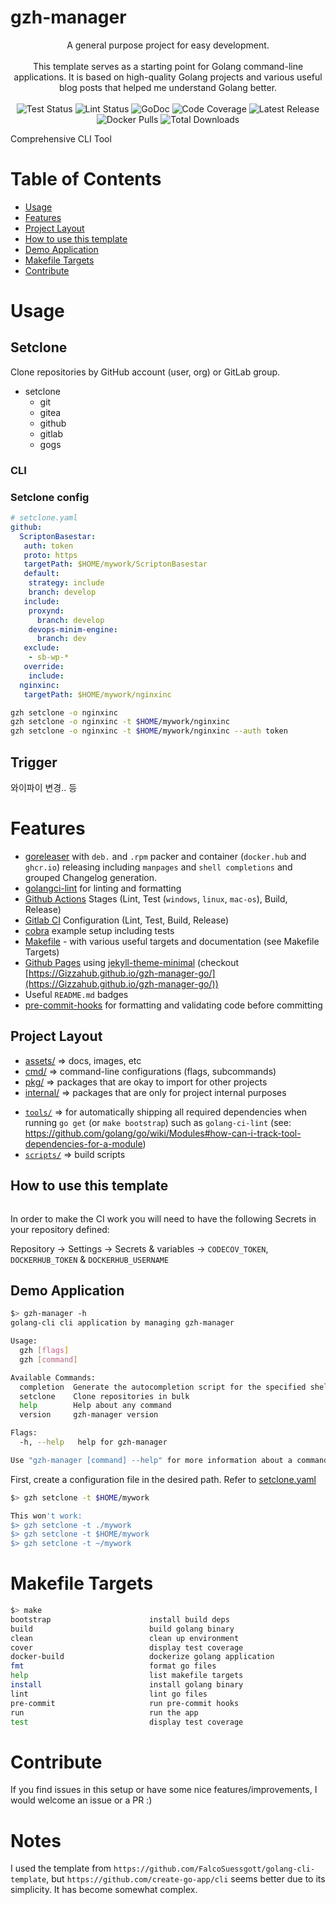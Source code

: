 gzh-manager
===========

<div style="text-align: center;">
A general purpose project for easy development.
<br>
<br>
This template serves as a starting point for Golang command-line applications. It is based on high-quality Golang projects and various useful blog posts that helped me understand Golang better.
<br>
<br>
<img src="https://github.com/gizzahub/gzh-manager-go/actions/workflows/test.yml/badge.svg" alt="Test Status"/>
<img src="https://github.com/gizzahub/gzh-manager-go/actions/workflows/lint.yml/badge.svg" alt="Lint Status"/>
<img src="https://pkg.go.dev/badge/github.com/gizzahub/gzh-manager-go.svg" alt="GoDoc"/>
<img src="https://codecov.io/gh/Gizzahub/gzh-manager-go/branch/main/graph/badge.svg" alt="Code Coverage"/>
<img src="https://img.shields.io/github/v/release/Gizzahub/gzh-manager-go" alt="Latest Release"/>
<img src="https://img.shields.io/docker/pulls/Gizzahub/gzh-manager-go" alt="Docker Pulls"/>
<img src="https://img.shields.io/github/downloads/Gizzahub/gzh-manager-go/total.svg" alt="Total Downloads"/>
</div>

Comprehensive CLI Tool

# Table of Contents
<!--ts-->
  * [Usage](#usage)
  * [Features](#features)
  * [Project Layout](#project-layout)
  * [How to use this template](#how-to-use-this-template)
  * [Demo Application](#demo-application)
  * [Makefile Targets](#makefile-targets)
  * [Contribute](#contribute)

<!-- Added by: morelly_t1, at: Tue 10 Aug 2021 08:54:24 AM CEST -->

<!--te-->

# Usage

## Setclone
Clone repositories by GitHub account (user, org) or GitLab group.

- setclone
  - git
  - gitea
  - github
  - gitlab
  - gogs

### CLI

### Setclone config

```yaml
# setclone.yaml 
github:
  ScriptonBasestar:
   auth: token
   proto: https
   targetPath: $HOME/mywork/ScriptonBasestar
   default:
    strategy: include
    branch: develop
   include:
    proxynd:
      branch: develop
    devops-minim-engine:
      branch: dev
   exclude:
    - sb-wp-*
   override:
    include:
  nginxinc:
   targetPath: $HOME/mywork/nginxinc
```

```bash
gzh setclone -o nginxinc
gzh setclone -o nginxinc -t $HOME/mywork/nginxinc
gzh setclone -o nginxinc -t $HOME/mywork/nginxinc --auth token
```

## Trigger

와이파이 변경.. 등

# Features
- [goreleaser](https://goreleaser.com/) with `deb.` and `.rpm` packer and container (`docker.hub` and `ghcr.io`) releasing including `manpages` and `shell completions` and grouped Changelog generation.
- [golangci-lint](https://golangci-lint.run/) for linting and formatting
- [Github Actions](.github/worflows) Stages (Lint, Test (`windows`, `linux`, `mac-os`), Build, Release) 
- [Gitlab CI](.gitlab-ci.yml) Configuration (Lint, Test, Build, Release)
- [cobra](https://cobra.dev/) example setup including tests
- [Makefile](Makefile) - with various useful targets and documentation (see Makefile Targets)
- [Github Pages](_config.yml) using [jekyll-theme-minimal](https://github.com/pages-themes/minimal) (checkout [https://Gizzahub.github.io/gzh-manager-go/](https://Gizzahub.github.io/gzh-manager-go/))
- Useful `README.md` badges
- [pre-commit-hooks](https://pre-commit.com/) for formatting and validating code before committing

## Project Layout
* [assets/](https://pkg.go.dev/github.com/gizzahub/gzh-manager-go/assets) => docs, images, etc
* [cmd/](https://pkg.go.dev/github.com/gizzahub/gzh-manager-go/cmd)  => command-line configurations (flags, subcommands)
* [pkg/](https://pkg.go.dev/github.com/gizzahub/gzh-manager-go/pkg)  => packages that are okay to import for other projects
* [internal/](https://pkg.go.dev/github.com/gizzahub/gzh-manager-go/pkg)  => packages that are only for project internal purposes
- [`tools/`](tools/) => for automatically shipping all required dependencies when running `go get` (or `make bootstrap`) such as `golang-ci-lint` (see: https://github.com/golang/go/wiki/Modules#how-can-i-track-tool-dependencies-for-a-module)
- [`scripts/`](scripts/) => build scripts 

## How to use this template
```sh
```

In order to make the CI work you will need to have the following Secrets in your repository defined:

Repository  -> Settings -> Secrets & variables -> `CODECOV_TOKEN`, `DOCKERHUB_TOKEN` & `DOCKERHUB_USERNAME`

## Demo Application

```sh
$> gzh-manager -h
golang-cli cli application by managing gzh-manager

Usage:
  gzh [flags]
  gzh [command]

Available Commands:
  completion  Generate the autocompletion script for the specified shell
  setclone    Clone repositories in bulk
  help        Help about any command
  version     gzh-manager version

Flags:
  -h, --help   help for gzh-manager

Use "gzh-manager [command] --help" for more information about a command.
```

First, create a configuration file in the desired path. Refer to
[setclone.yaml](pkg/setclone/setclone.yaml)

```sh
$> gzh setclone -t $HOME/mywork

This won't work:
$> gzh setclone -t ./mywork
$> gzh setclone -t $HOME/mywork
$> gzh setclone -t ~/mywork
```

# Makefile Targets
```sh
$> make
bootstrap                      install build deps
build                          build golang binary
clean                          clean up environment
cover                          display test coverage
docker-build                   dockerize golang application
fmt                            format go files
help                           list makefile targets
install                        install golang binary
lint                           lint go files
pre-commit                     run pre-commit hooks
run                            run the app
test                           display test coverage
```

# Contribute
If you find issues in this setup or have some nice features/improvements, I would welcome an issue or a PR :)

# Notes
I used the template from `https://github.com/FalcoSuessgott/golang-cli-template`, but `https://github.com/create-go-app/cli` seems better due to its simplicity.
It has become somewhat complex. 
